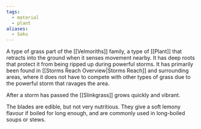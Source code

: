 ```yaml
---
tags:
  - material
  - plant
aliases:
  - Saku
---
```

A type of grass part of the [[Velmoriths]] family, a type of [[Plant]] that retracts into the ground when it senses movement nearby. It has deep roots that protect it from being ripped up during powerful storms. It has primarily been found in [[Storms Reach Overview|Storms Reach]] and surrounding areas, where it does not have to compete with other types of grass due to the powerful storm that ravages the area.

After a storm has passed the [[Slinkgrass]] grows quickly and vibrant.

The blades are edible, but not very nutritious. They give a soft lemony flavour if boiled for long enough, and are commonly used in long-boiled soups or stews.